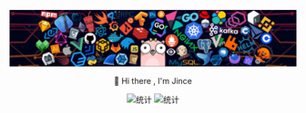 <p><img src="images/bg.png" alt="bg"></p>
<p align="center">👏 Hi there , I'm Jince</p>
<div align="center">
  <img src="https://github-readme-stats.vercel.app/api?username=jince-boy&show_icons=true&theme=radical" alt="统计" height="150px">
  <img src="https://github-readme-stats.vercel.app/api/top-langs/?username=jince-boy&layout=compact&theme=tokyonight" alt="统计" height="150px">
</div>
